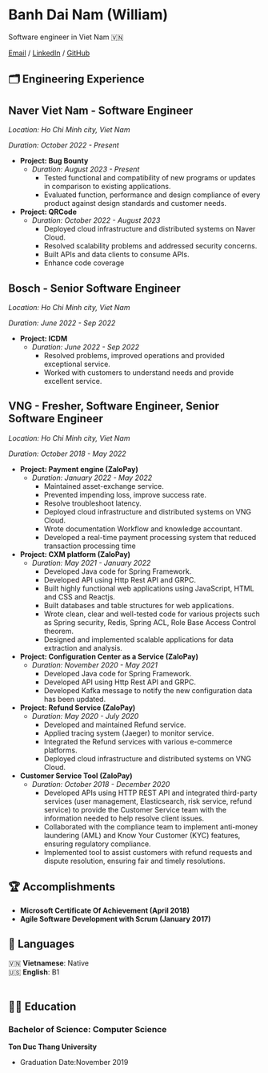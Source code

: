# Banh Dai Nam (William)

Software engineer in Viet Nam 🇻🇳 <br>

[Email](mailto:banhdainam@gmail.com) / [LinkedIn](https://www.linkedin.com/in/dai-nam-banh-1a5992158/) / [GitHub](https://github.com/Rubynam/)

## 🗂️ Engineering Experience

## Naver Viet Nam - Software Engineer
*Location: Ho Chi Minh city, Viet Nam*

*Duration: October 2022 - Present*

- **Project: Bug Bounty**
  - *Duration: August 2023 - Present*
    - Tested functional and compatibility of new programs or updates in comparison to existing applications.
    - Evaluated function, performance and design compliance of every product against design standards and customer needs.
- **Project: QRCode**
  - *Duration: October 2022 - August 2023*
    - Deployed cloud infrastructure and distributed systems on Naver Cloud.
    - Resolved scalability problems and addressed security concerns.
    - Built APIs and data clients to consume APIs.
    - Enhance code coverage

## Bosch - Senior Software Engineer
*Location: Ho Chi Minh city, Viet Nam*

*Duration: June 2022 - Sep 2022*
- **Project: ICDM**
  - *Duration: June 2022 - Sep 2022*
    - Resolved problems, improved operations and provided exceptional service.
    - Worked with customers to understand needs and provide excellent service.


## VNG - Fresher, Software Engineer, Senior Software Engineer
*Location: Ho Chi Minh city, Viet Nam*

*Duration: October 2018 - May 2022*

- **Project: Payment engine (ZaloPay)**
  - *Duration: January 2022 - May 2022*
    - Maintained asset-exchange service.
    - Prevented impending loss, improve success rate.
    - Resolve troubleshoot latency.
    - Deployed cloud infrastructure and distributed systems on VNG Cloud.
    - Wrote documentation Workflow and knowledge accountant.
    - Developed a real-time payment processing system that reduced transaction processing time
- **Project: CXM platform (ZaloPay)**
  - *Duration: May 2021 - January 2022*
    - Developed Java code for Spring Framework.
    - Developed API using Http Rest API and GRPC.
    - Built highly functional web applications using JavaScript, HTML and CSS and Reactjs.
    - Built databases and table structures for web applications.
    - Wrote clean, clear and well-tested code for various projects such as Spring security, Redis, Spring ACL, Role Base Access Control theorem.
    - Designed and implemented scalable applications for data extraction and analysis.
- **Project: Configuration Center as a Service (ZaloPay)**
  - *Duration: November 2020 - May 2021*
    - Developed Java code for Spring Framework.
    - Developed API using Http Rest API and GRPC.
    - Developed Kafka message to notify the new configuration data has been updated.
- **Project: Refund Service (ZaloPay)**  
  - *Duration: May 2020 - July 2020*
    - Developed and maintained Refund service.
    - Applied tracing system (Jaeger) to monitor service.
    - Integrated the Refund services with various e-commerce platforms.
    - Deployed cloud infrastructure and distributed systems on VNG Cloud.
- **Customer Service Tool (ZaloPay)**
  - *Duration: October 2018 - December 2020*
    - Developed APIs using HTTP REST API and integrated third-party services (user management, Elasticsearch, risk service, refund service) to provide the Customer Service team with the information needed to help resolve client issues.
    - Collaborated with the compliance team to implement anti-money laundering (AML) and Know Your Customer (KYC) features, ensuring regulatory compliance.
    - Implemented tool to assist customers with refund requests and dispute resolution, ensuring fair and timely resolutions.

## 🏆 Accomplishments
- **Microsoft Certificate Of Achievement (April 2018)**
- **Agile Software Development with Scrum (January 2017)**


## 💬 Languages


🇻🇳 **Vietnamese**: Native <br>
🇺🇸 **English**: B1
<br><br>

## 🤵‍♂️ Education
### Bachelor of Science: Computer Science
**Ton Duc Thang University**
* Graduation Date:November 2019
